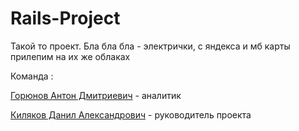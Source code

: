 # Rails-Project

Такой то проект. Бла бла бла - электрички,  с яндекса и мб карты прилепим на их же облаках

Команда :

[Горюнов Антон Дмитриевич](https://github.com/gerafko) - аналитик

[Киляков Данил Александрович](https://github.com/DanilKilyakov) - руководитель проекта
